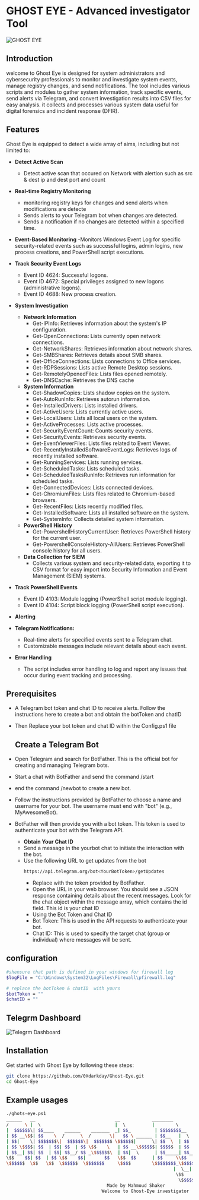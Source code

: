 # GHOST EYE - Advanced investigator Tool
 ![GHOST EYE ](images/logo.jpg)
## Introduction

welcome to Ghost Eye is designed for system administrators and cybersecurity professionals to monitor and investigate system events, manage registry changes, and send notifications. The tool includes various scripts and modules to gather system information, track specific events, send alerts via Telegram, and convert investigation results into CSV files for easy analysis. it collects and processes various system data useful for digital forensics and incident response (DFIR).

## Features
 Ghost Eye is equipped to detect a wide array of aims, including but not limited to:
 
- **Detect Active Scan**
   - Detect active scan that occured on Network with alertion such as src & dest ip and dest port and  count
- **Real-time Registry Monitoring**
  - monitoring registry keys for changes and send alerts when modifications are detecte
  - Sends alerts to your Telegram bot when changes are detected.
  - Sends a notification if no changes are detected within a specified time.
- **Event-Based Monitoring**
   -Monitors Windows Event Log for specific security-related events such as successful logins, admin logins, new process creations, and PowerShell script executions.
- **Track Security Event Logs**
   - Event ID 4624: Successful logons.
   - Event ID 4672: Special privileges assigned to new logons (administrative logons).
   - Event ID 4688: New process creation.
  
- **System Investigation**
   - **Network Information**
      - Get-IPInfo: Retrieves information about the system's IP configuration.
      - Get-OpenConnections: Lists currently open network connections.
      - Get-NetworkShares: Retrieves information about network shares.
      - Get-SMBShares: Retrieves details about SMB shares.
      - Get-OfficeConnections: Lists connections to Office services.
      - Get-RDPSessions: Lists active Remote Desktop sessions.
      - Get-RemotelyOpenedFiles: Lists files opened remotely.
      - Get-DNSCache: Retrieves the DNS cache
   - **System Information**
      - Get-ShadowCopies: Lists shadow copies on the system.
      - Get-AutoRunInfo: Retrieves autorun information.
      - Get-InstalledDrivers: Lists installed drivers.
      - Get-ActiveUsers: Lists currently active users.
      - Get-LocalUsers: Lists all local users on the system.
      - Get-ActiveProcesses: Lists active processes.
      - Get-SecurityEventCount: Counts security events.
      - Get-SecurityEvents: Retrieves security events.
      - Get-EventViewerFiles: Lists files related to Event Viewer.
      - Get-RecentlyInstalledSoftwareEventLogs: Retrieves logs of recently installed software.
      - Get-RunningServices: Lists running services.
      - Get-ScheduledTasks: Lists scheduled tasks.
      - Get-ScheduledTasksRunInfo: Retrieves run information for scheduled tasks.
      - Get-ConnectedDevices: Lists connected devices.
      - Get-ChromiumFiles: Lists files related to Chromium-based browsers.
      - Get-RecentFiles: Lists recently modified files.
      - Get-InstalledSoftware: Lists all installed software on the system.
      - Get-SystemInfo: Collects detailed system information.
   - **PowerShell History**
      - Get-PowershellHistoryCurrentUser: Retrieves PowerShell history for the current user.
      - Get-PowershellConsoleHistory-AllUsers: Retrieves PowerShell console history for all users.
   - **Data Collection for SIEM**
      - Collects various system and security-related data, exporting it to CSV format for easy import into Security Information and Event Management (SIEM) systems.
      
- **Track PowerShell Events**
   - Event ID 4103: Module logging (PowerShell script module logging).
   - Event ID 4104: Script block logging (PowerShell script execution).
     
- **Alerting**
 - **Telegram Notifications:**
   - Real-time alerts for specified events sent to a Telegram chat.
   - Customizable messages include relevant details about each event.
   
- **Error Handling**
  - The script includes error handling to log and report any issues that occur during event tracking and processing.

## Prerequisites
- A Telegram bot token and chat ID to receive alerts. Follow the instructions here to create a bot and obtain the botToken and chatID
  
- Then Replace your bot token and chat ID within the Config.ps1 file

  ## Create a Telegram Bot
- Open Telegram and search for BotFather. This is the official bot for creating and managing Telegram bots.
- Start a chat with BotFather and send the command /start
- end the command /newbot to create a new bot.
- Follow the instructions provided by BotFather to choose a name and username for your bot. The username must end with "bot" (e.g., MyAwesomeBot).
- BotFather will then provide you with a bot token. This token is used to authenticate your bot with the Telegram API.
   - **Obtain Your Chat ID**
   - Send a message in the yourbot chat to initiate the interaction with the bot.
   - Use the following URL to get updates from the bot
     ```sh
     https://api.telegram.org/bot<YourBotToken>/getUpdates
     ```
     - Replace <YourBotToken> with the token provided by BotFather.
     - Open the URL in your web browser. You should see a JSON response containing details about the recent messages. Look for the chat object within the message array, which contains the id field. This id is your            chat ID
     - Using the Bot Token and Chat ID
     - Bot Token: This is used in the API requests to authenticate your bot.
     - Chat ID: This is used to specify the target chat (group or individual) where messages will be sent.
## configuration
```sh
#shensure that path is defined in your windows for firewall log  
$logFile = "C:\Windows\System32\LogFiles\Firewall\pfirewall.log"

# replace the botToken & chatID  with yours
$botToken = ""
$chatID = ""
```
## Telegrm Dashboard
![Telegrm Dashboard](images/Dashbord.png)

## Installation
Get started with Ghost Eye by following these steps:
```sh
git clone https://github.com/0Xdarkday/Ghost-Eye.git
cd Ghost-Eye
```
## Example usages
  ```sh
./ghots-eye.ps1
  ______   __                              __            ________                    
 /      \ |  \                            |  \          |        \                   
|  $$$$$$\| $$____    ______    _______  _| $$_         | $$$$$$$$__    __   ______  
| $$ __\$$| $$    \  /      \  /       \|   $$ \ ______ | $$__   |  \  |  \ /      \ 
| $$|    \| $$$$$$$\|  $$$$$$\|  $$$$$$$ \$$$$$$|      \| $$  \  | $$  | $$|  $$$$$$\
| $$ \$$$$| $$  | $$| $$  | $$ \$$    \   | $$ __\$$$$$$| $$$$$  | $$  | $$| $$    $$
| $$__| $$| $$  | $$| $$__/ $$ _\$$$$$$\  | $$|  \      | $$_____| $$__/ $$| $$$$$$$$
 \$$    $$| $$  | $$ \$$    $$|       $$   \$$  $$      | $$     \\$$    $$ \$$     \
  \$$$$$$  \$$   \$$  \$$$$$$  \$$$$$$$     \$$$$        \$$$$$$$$_\$$$$$$$  \$$$$$$$
                                                                 |  \__| $$          
                                                                  \$$    $$          
                                                                   \$$$$$$   
                                        Made by Mahmoud Shaker
                                      Welcome to Ghost-Eye investigator   
   
